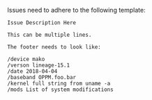 Issues need to adhere to the following template:

```
Issue Description Here

This can be multiple lines.

The footer needs to look like:

/device mako
/verson lineage-15.1
/date 2018-04-04
/baseband OPPM.foo.bar
/kernel full string from uname -a
/mods List of system modifications
```